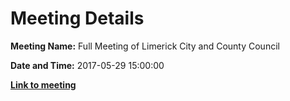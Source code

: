 # Meeting Details

**Meeting Name:** Full Meeting of Limerick City and County Council

**Date and Time:** 2017-05-29 15:00:00

**<a href="https://www.limerick.ie/council/whats-on/full-meeting-limerick-city-and-county-council" target="_blank">Link to meeting</a>**

